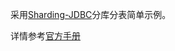 采用[Sharding-JDBC](https://shardingsphere.apache.org/)分库分表简单示例。

详情参考[官方手册](https://shardingsphere.apache.org/document/current/cn/manual/sharding-jdbc/usage/sharding/)